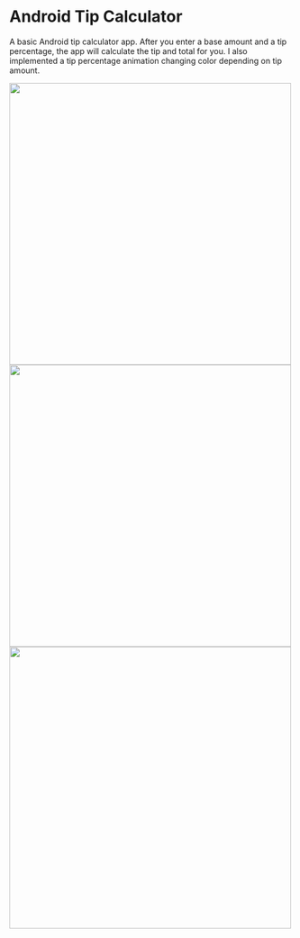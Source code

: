 # Android Tip Calculator

A basic Android tip calculator app. After you enter a base amount and a tip percentage, the app will calculate the tip and total for you. 
I also implemented a tip percentage animation changing color depending on tip amount.

<p float="left">
  <img src="https://i.postimg.cc/G3qMyGQd/bad.png" height="500">
  <img src="https://i.postimg.cc/g2P6cBZJ/middle.png" height="500">
  <img src="https://i.postimg.cc/rpwsK6F8/good.png" height="500">
</p>
